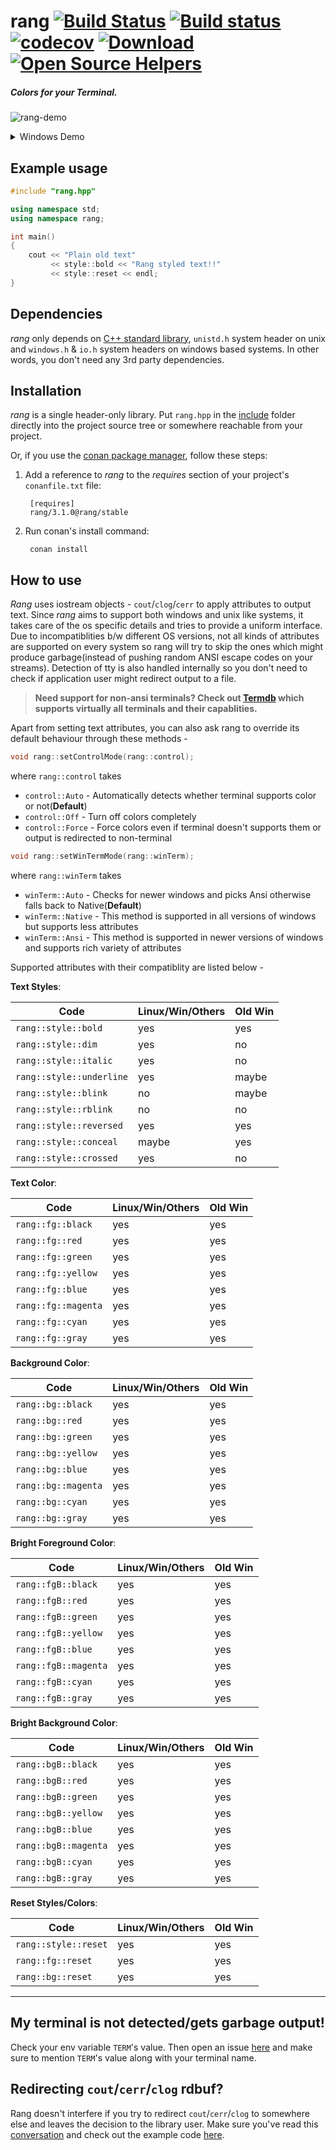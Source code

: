 # rang [![Build Status](https://travis-ci.org/agauniyal/rang.svg?branch=master)](https://travis-ci.org/agauniyal/rang) [![Build status](https://ci.appveyor.com/api/projects/status/jqpdoelli38h2a7w?svg=true)](https://ci.appveyor.com/project/agauniyal/rang) [![codecov](https://codecov.io/gh/agauniyal/rang/branch/master/graph/badge.svg)](https://codecov.io/gh/agauniyal/rang) [ ![Download](https://api.bintray.com/packages/agauniyal/rang/rang%3Arang/images/download.svg) ](https://bintray.com/agauniyal/rang/rang%3Arang/_latestVersion) [![Open Source Helpers](https://www.codetriage.com/agauniyal/rang/badges/users.svg)](https://www.codetriage.com/agauniyal/rang)

##### Colors for your Terminal.

![rang-demo](https://cloud.githubusercontent.com/assets/7630575/13501282/0bd00074-e18c-11e5-9848-5bd1f20566d9.gif)
<details>
 <summary>Windows Demo</summary>

![rang-windows-demo](https://cloud.githubusercontent.com/assets/11349690/19836886/8134975e-9ebe-11e6-9ee4-c4657784ff3b.gif)
</details>


Example usage
-------------

```c++
#include "rang.hpp"

using namespace std;
using namespace rang;

int main()
{
    cout << "Plain old text"
         << style::bold << "Rang styled text!!"
         << style::reset << endl;
}
```

Dependencies
------------
*rang* only depends on [C++ standard library](http://en.cppreference.com/w/cpp/header), `unistd.h` system header on unix and `windows.h` & `io.h` system headers on windows based systems. In other words, you don't need any 3rd party dependencies.


Installation
------------

*rang* is a single header-only library. Put `rang.hpp` in the [include](include) folder directly into the project source tree or somewhere reachable from your project.

Or, if you use the [conan package manager](https://www.conan.io/), follow these steps:

1. Add a reference to *rang* to the *requires* section of your project's `conanfile.txt` file:

        [requires]
        rang/3.1.0@rang/stable

2. Run conan's install command:

        conan install


## How to use

*Rang* uses iostream objects - `cout`/`clog`/`cerr` to apply attributes to output text. Since *rang* aims to support both windows and unix like systems, it takes care of the os specific details and tries to provide a uniform interface. Due to incompatiblities b/w different OS versions, not all kinds of attributes are supported on every system so rang will try to skip the ones which might produce garbage(instead of pushing random ANSI escape codes on your streams). Detection of tty is also handled internally so you don't need to check if application user might redirect output to a file.

> **Need support for non-ansi terminals? Check out [Termdb](https://github.com/agauniyal/termdb) which supports virtually all terminals and their capablities.**

Apart from setting text attributes, you can also ask rang to override its default behaviour through these methods -
```cpp
void rang::setControlMode(rang::control);
```
where `rang::control` takes
 - `control::Auto` - Automatically detects whether terminal supports color or not(**Default**)
 - `control::Off` - Turn off colors completely
 - `control::Force` - Force colors even if terminal doesn't supports them or output is redirected to non-terminal

```cpp
void rang::setWinTermMode(rang::winTerm);
```
where `rang::winTerm` takes
 - `winTerm::Auto` - Checks for newer windows and picks Ansi otherwise falls back to Native(**Default**)
 - `winTerm::Native` - This method is supported in all versions of windows but supports less attributes
 - `winTerm::Ansi` - This method is supported in newer versions of windows and supports rich variety of attributes


Supported attributes with their compatiblity are listed below -

**Text Styles**:

| Code | Linux/Win/Others | Old Win
| ---- | --------- | ------ |
| `rang::style::bold`      | yes   | yes   |
| `rang::style::dim`       | yes   | no    |
| `rang::style::italic`    | yes   | no    |
| `rang::style::underline` | yes   | maybe |
| `rang::style::blink`     | no    | maybe |
| `rang::style::rblink`    | no    | no    |
| `rang::style::reversed`  | yes   | yes   |
| `rang::style::conceal`   | maybe | yes   |
| `rang::style::crossed`   | yes   | no    |

**Text Color**:

| Code | Linux/Win/Others | Old Win
| ---- | --------- | ------ |
| `rang::fg::black`     | yes | yes |
| `rang::fg::red`       | yes | yes |
| `rang::fg::green`     | yes | yes |
| `rang::fg::yellow`    | yes | yes |
| `rang::fg::blue`      | yes | yes |
| `rang::fg::magenta`   | yes | yes |
| `rang::fg::cyan`      | yes | yes |
| `rang::fg::gray`      | yes | yes |

**Background Color**:

| Code | Linux/Win/Others | Old Win
| ---- | --------- | ------ |
| `rang::bg::black`     | yes | yes |
| `rang::bg::red`       | yes | yes |
| `rang::bg::green`     | yes | yes |
| `rang::bg::yellow`    | yes | yes |
| `rang::bg::blue`      | yes | yes |
| `rang::bg::magenta`   | yes | yes |
| `rang::bg::cyan`      | yes | yes |
| `rang::bg::gray`      | yes | yes |

**Bright Foreground Color**:

| Code | Linux/Win/Others | Old Win
| ---- | --------- | ------ |
| `rang::fgB::black`     | yes | yes |
| `rang::fgB::red`       | yes | yes |
| `rang::fgB::green`     | yes | yes |
| `rang::fgB::yellow`    | yes | yes |
| `rang::fgB::blue`      | yes | yes |
| `rang::fgB::magenta`   | yes | yes |
| `rang::fgB::cyan`      | yes | yes |
| `rang::fgB::gray`      | yes | yes |

**Bright Background Color**:

| Code | Linux/Win/Others | Old Win
| ---- | --------- | ------ |
| `rang::bgB::black`     | yes | yes |
| `rang::bgB::red`       | yes | yes |
| `rang::bgB::green`     | yes | yes |
| `rang::bgB::yellow`    | yes | yes |
| `rang::bgB::blue`      | yes | yes |
| `rang::bgB::magenta`   | yes | yes |
| `rang::bgB::cyan`      | yes | yes |
| `rang::bgB::gray`      | yes | yes |

**Reset Styles/Colors**:

| Code | Linux/Win/Others | Old Win
| ---- | --------- | ------ |
| `rang::style::reset`  | yes   | yes |
| `rang::fg::reset`     | yes   | yes |
| `rang::bg::reset`     | yes   | yes |

-----
## My terminal is not detected/gets garbage output!

Check your env variable `TERM`'s value. Then open an issue [here](https://github.com/agauniyal/rang/issues/new) and make sure to mention `TERM`'s value along with your terminal name.

## Redirecting `cout`/`cerr`/`clog` rdbuf?

Rang doesn't interfere if you try to redirect `cout`/`cerr`/`clog` to somewhere else and leaves the decision to the library user. Make sure you've read this [conversation](https://github.com/agauniyal/rang/pull/77#issuecomment-360991652) and check out the example code [here](https://gist.github.com/kingseva/a918ec66079a9475f19642ec31276a21).
